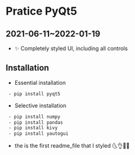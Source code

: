 # Pratice PyQt5
## 2021-06-11~2022-01-19

- ✨ Completely styled UI, including all controls

## Installation
- Essential installation
```sh
 - pip install pyqt5
```

- Selective installation
```sh
 - pip install numpy
 - pip install pandas
 - pip install kivy
 - pip install yautogui
```

* the is the first readme_file that I styled
🌜👌👨‍🎨 
